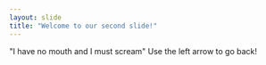 ```yaml
---
layout: slide
title: "Welcome to our second slide!"
---
```

"I have no mouth and I must scream"
Use the left arrow to go back!
